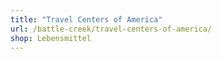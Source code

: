 ```yaml
---
title: "Travel Centers of America"
url: /battle-creek/travel-centers-of-america/
shop: Lebensmittel
---
```

